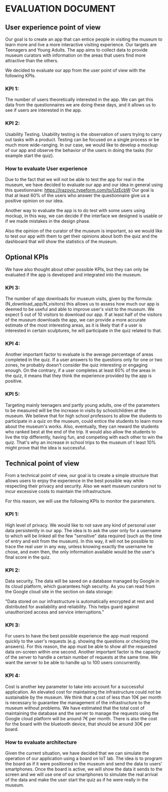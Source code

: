 # EVALUATION DOCUMENT

## User experience point of view

Our goal is to create an app that can entice people in visiting the museum to learn more and live a more interactive visiting experience. Our targets are Teenagers and Young Adults.
The app aims to collect data to provide museum curators with information on the areas that users find more attractive than the others.

We decided to evaluate our app from the user point of view with the following KPIs.

### KPI 1:

The number of users theoretically interested in the app.
We can get this data from the questionnaires we are doing these days, and it allows us to see if users are interested in the app.

### KPI 2:

Usability Testing.
Usability testing is the observation of users trying to carry out tasks with a product. Testing can be focused on a single process or be much more wide-ranging.
In our case, we would like to develop a mockup of our app and observe the behavior of the users in doing the tasks (for example start the quiz).

### How to evaluate User experience

Due to the fact that we will not be able to test the app for real in the museum, we have decided to evaluate our app and our idea in general using this questionnaire: https://lrazovic.typeform.com/to/UzEcbW
Our goal is that at least 60% of the users who answer the questionnaire give us a positive opinion on our idea.

Another way to evaluate the app is to do test with some users using mockup, in this way, we can decide if the interface we designed is usable or if we made mistakes in the design phase.

Also the opinion of the curator of the museum is important, so we would like to test our app with them to get their opinions about both the quiz and the dashboard that will show the statistics of the museum.

## Optional KPIs

We have also thought about other possible KPIs, but they can only be evaluated if the app is developed and integrated into the museum.

### KPI 3:

The number of app downloads for museum visits, given by the formula: (N_download_app/N_visitors) this allows us to assess how much our app is deemed to be useful and able to improve user's visit to the museum.
We expect 5 out of 10 visitors to download our app.
If at least half of the visitors of the museum downloads the app, we can provide a more accurate estimate of the most interesting areas, as it is likely that if a user is interested in certain sculptures, he will participate in the quiz related to that.

### KPI 4:

Another important factor to evaluate is the average percentage of areas completed in the quiz.
If a user answers to the questions only for one or two zones, he probably doesn't consider the quiz interesting or engaging enough.
On the contrary, if a user completes at least 60% of the areas in the quiz, it means that they think the experience provided by the app is positive.

### KPI 5:

Targeting mainly teenagers and partly young adults, one of the parameters to be measured will be the increase in visits by schoolchildren at the museum.
We believe that for high school professors to allow the students to participate in a quiz on the museum, could entice the students to learn more about the museum's works.
Also, eventually, they can reward the students who ranked best at the end of the trip.
It would also allow the students to live the trip differently, having fun, and competing with each other to win the quiz.
That's why an increase in school trips to the museum of t least 10% might prove that the idea is successful.

## Technical point of view

From a technical point of view, our goal is to create a simple structure that allows users to enjoy the experience in the best possible way while respecting their privacy and security.
Also we want museum curators not to incur excessive costs to maintain the infrastructure.

For this reason, we will use the following KPIs to monitor the parameters.

### KPI 1:

High level of privacy.
We would like to not save any kind of personal user data persistently in our app.
The idea is to ask the user only for a username to which will be linked all the few "sensitive" data required (such as the time of entry and exit from the museum).
In this way, it will not be possible to trace the real user in any way, unless knowing exactly the username he chose, and even then, the only information available would be the user's final score in the quiz.

### KPI 2:

Data security.
The data will be saved on a database managed by Google in its cloud platform, which guarantees high security.
As you can read from the Google cloud site in the section on data storage:

"Data stored on our infrastructure is automatically encrypted at rest and distributed for availability and reliability.
This helps guard against unauthorized access and service interruptions."

### KPI 3:

For users to have the best possible experience the app must respond quickly to the user's requests (e.g. showing the questions or checking the answers).
For this reason, the app must be able to show all the requested data on-screen within one second.
Another important factor is the capacity of the server to handle a certain number of requests at the same time.
We want the server to be able to handle up to 100 users concurrently.

### KPI 4:

Cost is another key parameter to take into account for a successful application.
An elevated cost for maintaining the infrastructure could not be sustainable by the museum.
We think that a cost of less than 10€ per month is necessary to guarantee the management of the infrastructure to the museum without problems.
We have estimated that the total cost of maintaining the database and the server to manage the requests using the Google cloud platform will be around 7€ per month.
There is also the cost for the board with the bluetooth device, that should be around 30€ per board.

### How to evaluate architecture

Given the current situation, we have decided that we can simulate the operation of our application using a board on IoT lab.
The idea is to program the board as if it were positioned in the museum and send the data to users' smartphones.
Once the board is active, we will show the data it sends to the screen and we will use one of our smartphones to simulate the real arrival of the data and make the user start the quiz as if he were really in the museum.
